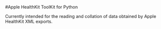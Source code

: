 #Apple HealthKit ToolKit for Python

Currently intended for the reading and collation of data obtained by
Apple HealthKit XML exports.
